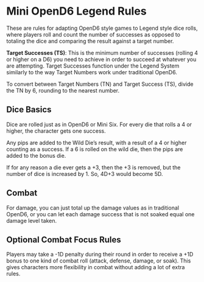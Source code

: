 Mini OpenD6 Legend Rules
========================

These are rules for adapting OpenD6 style games to Legend style dice 
rolls, where players roll and count the number of successes as opposed 
to totaling the dice and comparing the result against a target number. 

**Target Successes (TS)**: This is the minimum number of successes 
(rolling 4 or higher on a D6) you need to achieve in order to 
succeed at whatever you are attempting. Target Successes function 
under the Legend System similarly to the way Target Numbers work 
under traditional OpenD6.

To convert between Target Numbers (TN) and Target Success (TS), 
divide the TN by 6, rounding to the nearest number.


Dice Basics
-----------

Dice are rolled just as in OpenD6 or Mini Six. For every die that 
rolls a 4 or higher, the character gets one success. 

Any pips are added to the Wild Die’s result, with a result of a 4 
or higher counting as a success. If a 6 is rolled on the wild die, 
then the pips are added to the bonus die.

If for any reason a die ever gets a +3, then the +3 is removed, but the 
number of dice is increased by 1. So, 4D+3 would become 5D.


Combat
------

For damage, you can just total up the damage values as in traditional 
OpenD6, or you can let each damage success that is not soaked equal 
one damage level taken.


Optional Combat Focus Rules
---------------------------

Players may take a -1D penalty during their round in order to receive 
a +1D bonus to one kind of combat roll (attack, defense, damage, or 
soak). This gives characters more flexibility in combat without adding 
a lot of extra rules.
